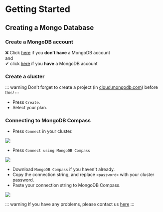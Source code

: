 # Getting Started

## Creating a Mongo Database

### Create a MongoDB account
❌ Click [here](https://www.mongodb.com/cloud/atlas/register) if you **don't have** a MongoDB account
<br>and<br>
✔ click [here](https://cloud.mongodb.com/) if you **have** a MongoDB account

### Create a cluster

::: warning
Don't forget to create a project (in [cloud.mongodb.com](https://cloud.mongodb.com/)) before this!
:::

* Press `Create`.
* Select your plan.

### Connecting to MongoDB Compass

* Press `Connect` in your cluster.
<img src="https://updevs-db.js.org/guide/mongoConnectButton.png">

* Press `Connect using MongoDB Compass`
<img src="https://updevs-db.js.org/guide/mongoUseCompassButton.png">

* Download `MongoDB Compass` if you haven't already.
* Copy the connection string, and replace `<password>` with your cluster password.
* Paste your connection string to MongoDB Compass.
<img src="https://updevs-db.js.org/guide/mongoCompassConnect.png">

::: warning
If you have any problems, please contact us [here](https://discord.gg/PhW2XJa2yy)
:::
